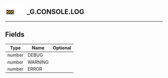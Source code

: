 ## <img src="../../.gitbook/assets/unknown.png" width="32" height="32" /><img src="../../.gitbook/assets/base.png" width="32" height="32" /> _G.CONSOLE.LOG


-----------------
## Fields

| Type   | Name | Optional |
| ------ | ---- | -------: |
| number | DEBUG |  |
| number | WARNING |  |
| number | ERROR |  |
